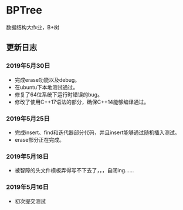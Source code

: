 # BPTree
数据结构大作业，B+树

## 更新日志
### 2019年5月30日
- 完成erase功能以及debug。
- 在ubuntu下本地测试通过。
- 修复了64位系统下运行时错误的bug。
- 修改了使用C++17语法的部分，确保C++14能够编译通过。
### 2019年5月25日
- 完成insert、find和迭代器部分代码，并且insert能够通过随机插入测试。
- erase部分正在完成。
### 2019年5月18日
- 被智障的头文件模板弄得写不下去了，，，自闭ing......
### 2019年5月16日
- 初次提交测试
